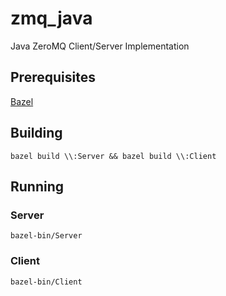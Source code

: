 # zmq_java
Java ZeroMQ Client/Server Implementation

## Prerequisites
[Bazel](https://docs.bazel.build/versions/master/install.html)

## Building
```
bazel build \\:Server && bazel build \\:Client
```

## Running

### Server
```
bazel-bin/Server
```

### Client
```
bazel-bin/Client
```
